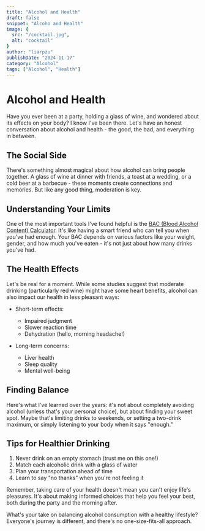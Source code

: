 ```yaml
---
title: "Alcohol and Health"
draft: false
snippet: "Alcoho and Health"
image: {
  src: "/cocktail.jpg",
  alt: "cocktail"
}
author: "liarpzu"
publishDate: "2024-11-17"
category: "Alcohol"
tags: ["Alcohol", "Health"]
---
```

# Alcohol and Health

Have you ever been at a party, holding a glass of wine, and wondered about its effects on your body? I know I've been there. Let's have an honest conversation about alcohol and health - the good, the bad, and everything in between.

## The Social Side

There's something almost magical about how alcohol can bring people together. A glass of wine at dinner with friends, a toast at a wedding, or a cold beer at a barbecue - these moments create connections and memories. But like any good thing, moderation is key.

## Understanding Your Limits

One of the most important tools I've found helpful is the [BAC (Blood Alcohol Content) Calculator](https://www.baccalculator.app/). It's like having a smart friend who can tell you when you've had enough. Your BAC depends on various factors like your weight, gender, and how much you've eaten - it's not just about how many drinks you've had.

## The Health Effects

Let's be real for a moment. While some studies suggest that moderate drinking (particularly red wine) might have some heart benefits, alcohol can also impact our health in less pleasant ways:

* Short-term effects:
    * Impaired judgment
    * Slower reaction time
    * Dehydration (hello, morning headache!)

* Long-term concerns:
    * Liver health
    * Sleep quality
    * Mental well-being

## Finding Balance

Here's what I've learned over the years: it's not about completely avoiding alcohol (unless that's your personal choice), but about finding your sweet spot. Maybe that's limiting drinks to weekends, or setting a two-drink maximum, or simply listening to your body when it says "enough."

## Tips for Healthier Drinking

1. Never drink on an empty stomach (trust me on this one!)
2. Match each alcoholic drink with a glass of water
3. Plan your transportation ahead of time
4. Learn to say "no thanks" when you're not feeling it

Remember, taking care of your health doesn't mean you can't enjoy life's pleasures. It's about making informed choices that help you feel your best, both during the party and the morning after.

What's your take on balancing alcohol consumption with a healthy lifestyle? Everyone's journey is different, and there's no one-size-fits-all approach.